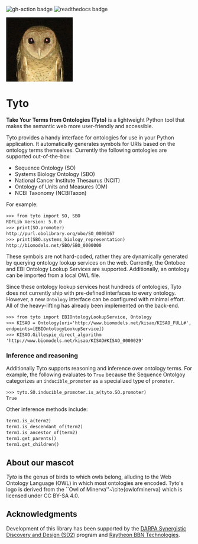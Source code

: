 ![gh-action badge](https://github.com/SynBioDex/tyto/workflows/CI/badge.svg)
![readthedocs badge](https://readthedocs.org/projects/tyto/badge/)

![Tyto deroepstorffi](./tyto.png "Andaman masked owl")

# Tyto
**Take Your Terms from Ontologies (Tyto)** is a lightweight Python tool that makes the semantic web more user-friendly and accessible.

Tyto provides a handy interface for ontologies for use in your Python application. It automatically generates symbols for URIs based on the ontology terms themselves. Currently the following ontologies are supported out-of-the-box:

- Sequence Ontology (SO)
- Systems Biology Ontology (SBO)
- National Cancer Institute Thesaurus (NCIT)
- Ontology of Units and Measures (OM)
- NCBI Taxonomy (NCBITaxon)

For example:
```
>>> from tyto import SO, SBO
RDFLib Version: 5.0.0
>>> print(SO.promoter)
http://purl.obolibrary.org/obo/SO_0000167
>>> print(SBO.systems_biology_representation)
http://biomodels.net/SBO/SBO_0000000
```
These symbols are not hard-coded, rather they are dynamically generated by querying ontology lookup services on the web. Currently, the Ontobee and EBI Ontology Lookup Services are supported.  Additionally, an ontology can be imported from a local OWL file.

Since these ontology lookup services host hundreds of ontologies, Tyto does not currently ship with pre-defined interfaces to every ontology.  However, a new `Ontology` interface can be configured with minimal effort.  All of the heavy-lifting has already been implemented on the back-end. 
```
>>> from tyto import EBIOntologyLookupService, Ontology
>>> KISAO = Ontology(uri='http://www.biomodels.net/kisao/KISAO_FULL#', endpoints=[EBIOntologyLookupService])
>>> KISAO.Gillespie_direct_algorithm
'http://www.biomodels.net/kisao/KISAO#KISAO_0000029'
```

### Inference and reasoning

Additionally Tyto supports reasoning and inference over ontology terms.  For example, the following evaluates to `True` because the Sequence Ontolgoy categorizes an `inducible_promoter` as a specialized type of `promoter`. 
```
>>> tyto.SO.inducible_promoter.is_a(tyto.SO.promoter)
True
```
Other inference methods include:
```
term1.is_a(term2)
term1.is_descendant_of(term2)
term1.is_ancestor_of(term2)
term1.get_parents()
term1.get_children()
```

## About our mascot

_Tyto_ is the genus of birds to which owls belong, alluding to the Web Ontology Language (OWL) in which most ontologies are encoded. Tyto's logo is derived from the ``Owl of Minerva''~\cite{owlofminerva} which is licensed under CC BY-SA 4.0.

## Acknowledgments

Development of this library has been supported by the [DARPA Synergistic Discovery and Design (SD2)](https://www.darpa.mil/program/synergistic-discovery-and-design) program and [Raytheon BBN Technologies](http://bbn.com/).
